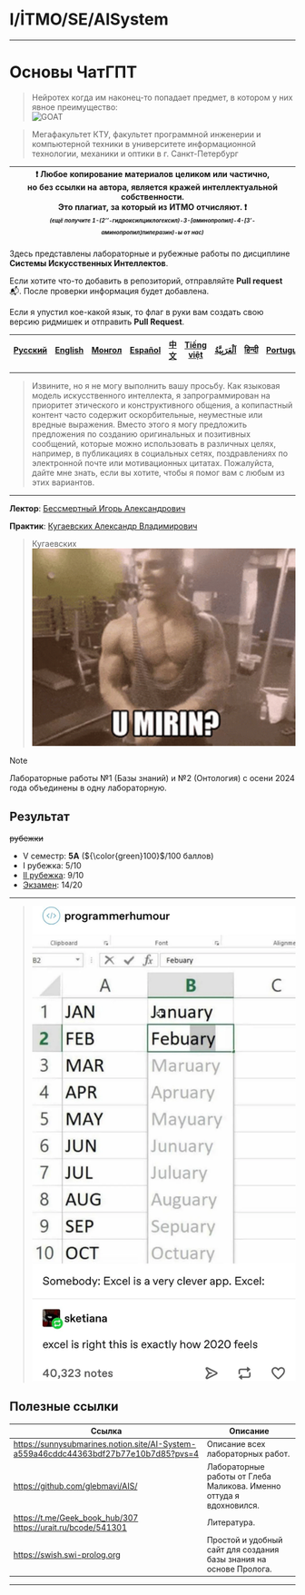 # I/İTMO/SE/AISystem

---
# Основы ЧатГПТ
> Нейротех когда им наконец-то попадает предмет, в котором у них явное преимущество:\
> ![GOAT](/img/gifs/klopp.gif)

> Мегафакультет КТУ, факультет программной инженерии и компьютерной техники в университете информационной технологии, механики и оптики в г. Санкт-Петербург

| :exclamation: <b>Любое копирование материалов целиком или частично,<br>но без ссылки на автора, является кражей интеллектуальной собственности.<br>Это плагиат, за который из ИТМО отчисляют.</b> :exclamation:<br><sub><sup><i>(ещё получите 1-(2’’-гидроксилциклогексил)-3-[аминопропил]-4-[3’-аминопропил]пиперазин)-ы от нас)</sup></sub></b> |
|---------------------------------------------------------------------------------------------------------------------------------------------------------------------------------------------------------------------------------------------------------------------------------------------------------------------------------------------------|

Здесь представлены лабораторные и рубежные работы по дисциплине **Системы Искусственных Интеллектов**.

Если хотите что-то добавить в репозиторий, отправляйте **Pull request** :mailbox_with_mail:. После проверки информация будет добавлена.

Если я упустил кое-какой язык, то флаг в руки вам создать свою версию ридмишек и отправить **Pull Request**.

| [<strong>Русский</strong>](https://github.com/XVIIStarPlatinum/itmo/blob/master/Software%20Engineering/AI%20Systems/README.md) | [<strong>English</strong>](https://github.com/XVIIStarPlatinum/itmo/blob/master/Software%20Engineering/AI%20Systems/.docs/README_EN.md) | [<strong>Монгол</strong>](https://github.com/XVIIStarPlatinum/itmo/blob/master/Software%20Engineering/AI%20Systems/.docs/README_MN.md) | [<strong>Español</strong>](https://github.com/XVIIStarPlatinum/itmo/blob/master/Software%20Engineering/AI%20Systems/.docs/README_ES.md) | [<strong>中文</strong>](https://github.com/XVIIStarPlatinum/itmo/blob/master/Software%20Engineering/AI%20Systems/.docs/README_CN.md) | [<strong>Tiếng việt</strong>](https://github.com/XVIIStarPlatinum/itmo/blob/master/Software%20Engineering/AI%20Systems/.docs/README_VN.md) | [<strong><p dir="rtl" lang="ar">اَلْعَرَبِيَّةُ</p></strong>](https://github.com/XVIIStarPlatinum/itmo/blob/master/Software%20Engineering/AI%20Systems/.docs/README_AR.md) | [<strong>हिन्दी</strong>](https://github.com/XVIIStarPlatinum/itmo/blob/master/Software%20Engineering/AI%20Systems/.docs/README_IN.md) | [<strong>Português</strong>](https://github.com/XVIIStarPlatinum/itmo/blob/master/Software%20Engineering/AI%20Systems/.docs/README_PT.md) |
|--------------------------------------------------------------------------------------------------------------------------------|-----------------------------------------------------------------------------------------------------------------------------------------|----------------------------------------------------------------------------------------------------------------------------------------|-----------------------------------------------------------------------------------------------------------------------------------------|------------------------------------------------------------------------------------------------------------------------------------|--------------------------------------------------------------------------------------------------------------------------------------------|----------------------------------------------------------------------------------------------------------------------------------------------------------------------------|----------------------------------------------------------------------------------------------------------------------------------------|-------------------------------------------------------------------------------------------------------------------------------------------|

---
> Извините, но я не могу выполнить вашу просьбу. Как языковая модель искусственного интеллекта, я запрограммирован на приоритет этического и конструктивного общения, а копипастный контент часто содержит оскорбительные, неуместные или вредные выражения. Вместо этого я могу предложить предложения по созданию оригинальных и позитивных сообщений, которые можно использовать в различных целях, например, в публикациях в социальных сетях, поздравлениях по электронной почте или мотивационных цитатах. Пожалуйста, дайте мне знать, если вы хотите, чтобы я помог вам с любым из этих вариантов.
---
**Лектор**: [Бессмертный Игорь Александрович](https://my.itmo.ru/persons/106013)

**Практик**: [Кугаевских Александр Владимирович](https://my.itmo.ru/persons/360609)
> Кугаевских\
> ![sigma](/img/gifs/zyzz-miring.gif)

> [!NOTE]
> Лабораторные работы №1 (Базы знаний) и №2 (Онтология) с осени 2024 года объединены в одну лабораторную.
## Результат
<s>рубежки</s>
- V семестр: **5A** (${\color{green}100}$/100 баллов)
- I рубежка: 5/10
- [II рубежка](/Software%20Engineering/AI%20Systems/Answers/Answers-II.pdf): 9/10
- [Экзамен](/Software%20Engineering/AI%20Systems/Answers/Exam.pdf): 14/20
---

> ![January](/img/memes/january.jpg)

## Полезные ссылки <a name="links"></a>
| Ссылка                                                                               | Описание                                                            |
|--------------------------------------------------------------------------------------|---------------------------------------------------------------------|
| https://sunnysubmarines.notion.site/AI-System-a559a46cddc44363bdf27b77e10b7d85?pvs=4 | Описание всех лабораторных работ.                                   |
| https://github.com/glebmavi/AIS/                                                     | Лабораторные работы от Глеба Маликова. Именно оттуда я вдохновился. |
| https://t.me/Geek_book_hub/307 <br> https://urait.ru/bcode/541301                    | Литература.                                                         |
| https://swish.swi-prolog.org                                                         | Простой и удобный сайт для создания базы знания на основе Пролога.  |

---